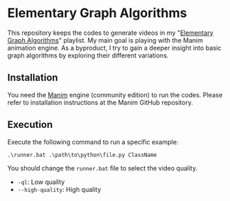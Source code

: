 # Elementary Graph Algorithms
This repository keeps the codes to generate videos in my "[Elementary Graph Algorithms](https://www.youtube.com/watch?v=YWOhCa58e3I&list=PLWkTpUb3t-2zqd2t4j47Wbw1GsxuQKmdX&ab_channel=MahdiDolati)" playlist.
My main goal is playing with the Manim animation engine. 
As a byproduct, I try to gain a deeper insight into basic graph algorithms by exploring their different variations.

## Installation
You need the [Manim](https://github.com/ManimCommunity/manim/) engine (community edition) to run the codes. 
Please refer to installation instructions at the Manim GitHub repository. 

## Execution
Execute the following command to run a specific example:

```
.\runner.bat .\path\to\python\file.py ClassName
```

You should change the `runner.bat` file to select the video quality.
* `-ql`: Low quality
* `--high-quality`: High quality

 